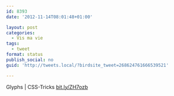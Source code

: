 ```yaml
---
id: 8393
date: '2012-11-14T08:01:48+01:00'

layout: post
categories:
  - Vis ma vie
tags:
  - tweet
format: status
publish_social: no
guid: 'http://tweets.local/?birdsite_tweet=268624761666539521'

---
```


Glyphs | CSS-Tricks [bit.ly/ZH7ozb](http://bit.ly/ZH7ozb)